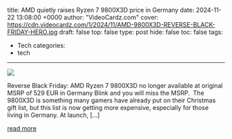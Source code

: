 title: AMD quietly raises Ryzen 7 9800X3D price in Germany
date: 2024-11-22 13:08:00 +0000
author: "VideoCardz.com"
cover: https://cdn.videocardz.com/1/2024/11/AMD-9800X3D-REVERSE-BLACK-FRIDAY-HERO.jpg
draft: false
top: false
type: post
hide: false
toc: false
tags:
  - Tech
categories:
  - tech
---

![](https://cdn.videocardz.com/1/2024/11/AMD-9800X3D-REVERSE-BLACK-FRIDAY-HERO.jpg)

Reverse Black Friday: AMD Ryzen 7 9800X3D no longer available at original MSRP of 529 EUR in Germany Blink and you will miss the MSRP.  The 9800X3D is something many gamers have already put on their Christmas gift list, but this list is now getting more expensive, especially for those living in Germany. At launch, \[…\]

[read more](https://videocardz.com/newz/amd-quietly-raises-ryzen-7-9800x3d-price-in-germany)

